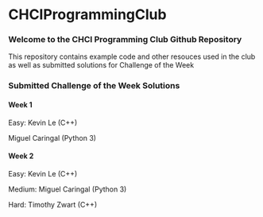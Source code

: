 # CHCIProgrammingClub

### Welcome to the CHCI Programming Club Github Repository
This repository contains example code and other resouces used in the club as well as submitted solutions for Challenge of the Week


### Submitted Challenge of the Week Solutions

#### Week 1
Easy:
Kevin Le (C++)

Miguel Caringal (Python 3)

#### Week 2
Easy:
Kevin Le (C++)

Medium:
Miguel Caringal (Python 3)

Hard: 
Timothy Zwart (C++)
